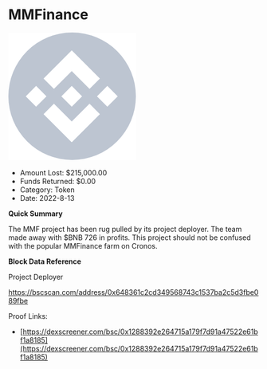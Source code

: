# MMFinance
![MMFinance](/rektimages/MMFinance.png)
- Amount Lost: $215,000.00
- Funds Returned: $0.00
- Category: Token
- Date: 2022-8-13

**Quick Summary**

The MMF project has been rug pulled by its project deployer. The team made away with $BNB 726  in profits. This project should not be confused with the popular MMFinance farm on Cronos.

  


 **Block Data Reference**

Project Deployer

https://bscscan.com/address/0x648361c2cd349568743c1537ba2c5d3fbe089fbe


Proof Links:
- [https://dexscreener.com/bsc/0x1288392e264715a179f7d91a47522e61bf1a8185](https://dexscreener.com/bsc/0x1288392e264715a179f7d91a47522e61bf1a8185)


